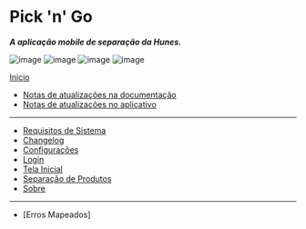 # Pick 'n' Go

***A aplicação mobile de separação da Hunes.***

![image](https://img.shields.io/badge/Pick'n'Go-v1.3.0-success)
![image](https://img.shields.io/badge/android->=5.0%20(Lollipop)-blue)
![image](https://img.shields.io/badge/.Net_Standart-v2.0-blue)
![image](https://img.shields.io/badge/Pacote-br.com.Hunes.PickNGo-blueviolet)

[Inicio](https://github.com/peedroca/documentations/blob/master/README.md#documentations)

- [Notas de atualizações na documentação](https://github.com/peedroca/documentations/blob/master/Pick%20'n'%20Go/notasDocumentacao.md#notas-da-documenta%C3%A7%C3%A3o)
- [Notas de atualizações no aplicativo](https://github.com/peedroca/documentations/blob/master/Pick%20'n'%20Go/notasAplicativo.md#notas-de-atualiza%C3%A7%C3%A3o)

---

- [Requisitos de Sistema](https://github.com/peedroca/documentations/blob/master/Pick%20'n'%20Go/requisitos.md#requisitos-de-sistema)
- [Changelog](https://github.com/peedroca/documentations/blob/master/Pick%20'n'%20Go/changelog.md#changelog)
- [Configurações](https://github.com/peedroca/documentations/blob/master/Pick%20'n'%20Go/configuracoes.md#configura%C3%A7%C3%B5es)
- [Login](https://github.com/peedroca/documentations/blob/master/Pick%20'n'%20Go/login.md#login)
- [Tela Inicial](https://github.com/peedroca/documentations/blob/master/Pick%20'n'%20Go/separacaoProdutos.md#acessando---tela-inicial)
- [Separação de Produtos](https://github.com/peedroca/documentations/blob/master/Pick%20'n'%20Go/separacaoProdutos.md#separa%C3%A7%C3%A3o-de-produtos)
- [Sobre](https://github.com/peedroca/documentations/blob/master/Pick%20'n'%20Go/sobre.md#sobre)

---

- [Erros Mapeados]
